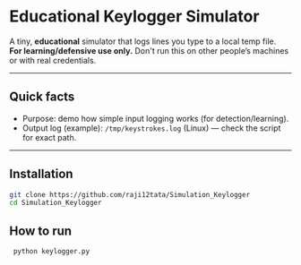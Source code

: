 # Educational Keylogger Simulator

A tiny, **educational** simulator that logs lines you type to a local temp file.  
**For learning/defensive use only.** Don't run this on other people’s machines or with real credentials.

---

## Quick facts
- Purpose: demo how simple input logging works (for detection/learning).
- Output log (example): `/tmp/keystrokes.log` (Linux) — check the script for exact path.

---

## Installation
```bash
git clone https://github.com/raji12tata/Simulation_Keylogger
cd Simulation_Keylogger
````
## How to run
````bash
 python keylogger.py
